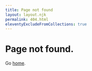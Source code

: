 ```yaml
---
title: Page not found
layout: layout.njk
permalink: 404.html
eleventyExcludeFromCollections: true
---
```


# Page not found.

Go <a href="{{ '/' | url }}">home</a>.
